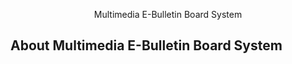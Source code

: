 <p align="center">Multimedia E-Bulletin Board System
</p>

## About Multimedia E-Bulletin Board System
